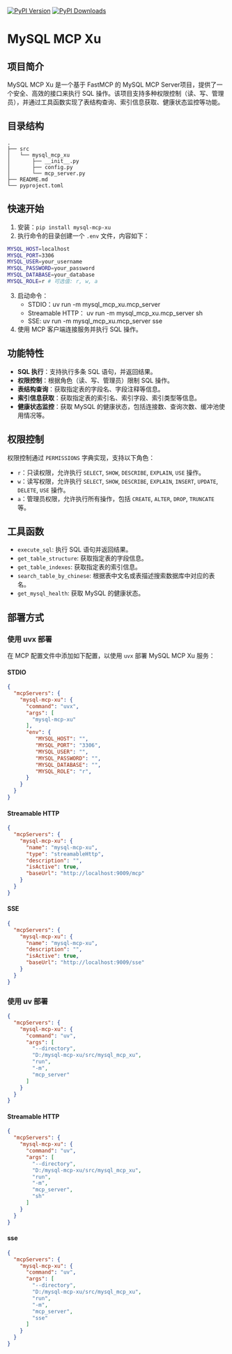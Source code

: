 [![PyPI Version](https://img.shields.io/pypi/v/mysql-mcp-xu)](https://pypi.org/project/mysql-mcp-xu)
[![PyPI Downloads](https://static.pepy.tech/badge/mysql-mcp-xu)](https://pepy.tech/projects/mysql-mcp-xu)
# MySQL MCP Xu

## 项目简介
MySQL MCP Xu 是一个基于 FastMCP 的 MySQL MCP Server项目，提供了一个安全、高效的接口来执行 SQL 操作。该项目支持多种权限控制（读、写、管理员），并通过工具函数实现了表结构查询、索引信息获取、健康状态监控等功能。

## 目录结构
```
.
├── src
│   └── mysql_mcp_xu
│       ├── __init__.py
│       ├── config.py
│       └── mcp_server.py
├── README.md
└── pyproject.toml
```

## 快速开始
1. 安装：`pip install mysql-mcp-xu`
2. 执行命令的目录创建一个 `.env` 文件，内容如下：
```bash
MYSQL_HOST=localhost
MYSQL_PORT=3306
MYSQL_USER=your_username
MYSQL_PASSWORD=your_password
MYSQL_DATABASE=your_database
MYSQL_ROLE=r # 可选值: r, w, a
```
3. 启动命令：
   - STDIO：uv run -m mysql_mcp_xu.mcp_server 
   - Streamable HTTP： uv run -m mysql_mcp_xu.mcp_server sh
   - SSE: uv run -m mysql_mcp_xu.mcp_server sse
4. 使用 MCP 客户端连接服务并执行 SQL 操作。

## 功能特性
- **SQL 执行**：支持执行多条 SQL 语句，并返回结果。
- **权限控制**：根据角色（读、写、管理员）限制 SQL 操作。
- **表结构查询**：获取指定表的字段名、字段注释等信息。
- **索引信息获取**：获取指定表的索引名、索引字段、索引类型等信息。
- **健康状态监控**：获取 MySQL 的健康状态，包括连接数、查询次数、缓冲池使用情况等。


## 权限控制
权限控制通过 `PERMISSIONS` 字典实现，支持以下角色：
- `r`：只读权限，允许执行 `SELECT`, `SHOW`, `DESCRIBE`, `EXPLAIN`, `USE` 操作。
- `w`：读写权限，允许执行 `SELECT`, `SHOW`, `DESCRIBE`, `EXPLAIN`, `INSERT`, `UPDATE`, `DELETE`, `USE` 操作。
- `a`：管理员权限，允许执行所有操作，包括 `CREATE`, `ALTER`, `DROP`, `TRUNCATE` 等。

## 工具函数
- `execute_sql`: 执行 SQL 语句并返回结果。
- `get_table_structure`: 获取指定表的字段信息。
- `get_table_indexes`: 获取指定表的索引信息。
- `search_table_by_chinese`: 根据表中文名或表描述搜索数据库中对应的表名。
- `get_mysql_health`: 获取 MySQL 的健康状态。

## 部署方式

### 使用 uvx 部署

在 MCP 配置文件中添加如下配置，以使用 `uvx` 部署 MySQL MCP Xu 服务：
#### STDIO

```json
{
  "mcpServers": {
    "mysql-mcp-xu": {
      "command": "uvx",
      "args": [
        "mysql-mcp-xu"
      ],
      "env": {
         "MYSQL_HOST": "", 
         "MYSQL_PORT": "3306",
         "MYSQL_USER": "",
         "MYSQL_PASSWORD": "",
         "MYSQL_DATABASE": "",
         "MYSQL_ROLE": "r",
      }
    }
  }
}
```
#### Streamable HTTP

```json
{
  "mcpServers": {
    "mysql-mcp-xu": {
      "name": "mysql-mcp-xu",
      "type": "streamableHttp",
      "description": "",
      "isActive": true,
      "baseUrl": "http://localhost:9009/mcp"
    }
  }
}
```
#### SSE

```json
{
  "mcpServers": {
    "mysql-mcp-xu": {
      "name": "mysql-mcp-xu",
      "description": "",
      "isActive": true,
      "baseUrl": "http://localhost:9009/sse"
    }
  }
}
```
### 使用 uv 部署
```json
{
  "mcpServers": {
    "mysql-mcp-xu": {
      "command": "uv",
      "args": [
        "--directory",
        "D:/mysql-mcp-xu/src/mysql_mcp_xu",
        "run",
        "-m",
        "mcp_server"
      ]
    }
  }
}
```
#### Streamable HTTP
```json
{
  "mcpServers": {
    "mysql-mcp-xu": {
      "command": "uv",
      "args": [
        "--directory",
        "D:/mysql-mcp-xu/src/mysql_mcp_xu",
        "run",
        "-m",
        "mcp_server",
        "sh"
      ]
    }
  }
}
```

#### sse
```json
{
  "mcpServers": {
    "mysql-mcp-xu": {
      "command": "uv",
      "args": [
        "--directory",
        "D:/mysql-mcp-xu/src/mysql_mcp_xu",
        "run",
        "-m",
        "mcp_server",
        "sse"
      ]
    }
  }
}
```
